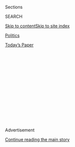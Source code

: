 <div id="app">

<div>

<div>

<div>

<div class="NYTAppHideMasthead css-1q2w90k e1suatyy0">

<div class="section css-ui9rw0 e1suatyy2">

<div class="css-eph4ug er09x8g0">

<div class="css-6n7j50">

</div>

<span class="css-1dv1kvn">Sections</span>

<div class="css-10488qs">

<span class="css-1dv1kvn">SEARCH</span>

</div>

[Skip to content](#site-content)[Skip to site
index](#site-index)

</div>

<div id="masthead-section-label" class="css-1wr3we4 eaxe0e00">

[Politics](https://www.nytimes3xbfgragh.onion/section/politics)

</div>

<div class="css-10698na e1huz5gh0">

</div>

</div>

<div id="masthead-bar-one" class="section hasLinks css-15hmgas e1csuq9d3">

<div class="css-uqyvli e1csuq9d0">

</div>

<div class="css-1uqjmks e1csuq9d1">

</div>

<div class="css-9e9ivx">

[](https://myaccount.nytimes3xbfgragh.onion/auth/login?response_type=cookie&client_id=vi)

</div>

<div class="css-1bvtpon e1csuq9d2">

[Today’s
Paper](https://www.nytimes3xbfgragh.onion/section/todayspaper)

</div>

</div>

</div>

</div>

<div data-aria-hidden="false">

<div id="site-content" data-role="main">

<div>

<div class="css-1aor85t" style="opacity:0.000000001;z-index:-1;visibility:hidden">

<div class="css-1hqnpie">

<div class="css-epjblv">

<span class="css-17xtcya">[Politics](/section/politics)</span><span class="css-x15j1o">|</span><span class="css-fwqvlz">Trump’s
Negotiation on Immigration, Unfolding on
Camera</span>

</div>

<div class="css-k008qs">

<div class="css-1iwv8en">

<span class="css-18z7m18"></span>

<div>

</div>

</div>

<span class="css-1n6z4y">https://nyti.ms/2Etvmrh</span>

<div class="css-1705lsu">

<div class="css-4xjgmj">

<div class="css-4skfbu" data-role="toolbar" data-aria-label="Social Media Share buttons, Save button, and Comments Panel with current comment count" data-testid="share-tools">

  - 
  - 
  - 
  - 
    
    <div class="css-6n7j50">
    
    </div>

  - 
  - 

</div>

</div>

</div>

</div>

</div>

</div>

<div class="css-13pd83m">

</div>

<div id="top-wrapper" class="css-1sy8kpn">

<div id="top-slug" class="css-l9onyx">

Advertisement

</div>

[Continue reading the main
story](#after-top)

<div class="ad top-wrapper" style="text-align:center;height:100%;display:block;min-height:250px">

<div id="top" class="place-ad" data-position="top" data-size-key="top">

</div>

</div>

<div id="after-top">

</div>

</div>

<div id="sponsor-wrapper" class="css-1hyfx7x">

<div id="sponsor-slug" class="css-19vbshk">

Supported by

</div>

[Continue reading the main
story](#after-sponsor)

<div id="sponsor" class="ad sponsor-wrapper" style="text-align:center;height:100%;display:block">

</div>

<div id="after-sponsor">

</div>

</div>

News Analysis

<div class="css-1vkm6nb ehdk2mb0">

# Trump’s Negotiation on Immigration, Unfolding on Camera

</div>

<div class="css-79elbk" data-testid="photoviewer-wrapper">

<div class="css-z3e15g" data-testid="photoviewer-wrapper-hidden">

</div>

<div class="css-1a48zt4 ehw59r15" data-testid="photoviewer-children">

![<span class="css-16f3y1r e13ogyst0" data-aria-hidden="true">President
Trump appeared intent on demonstrating that he could handle the job
during a meeting on Tuesday with Democratic and Republican members of
Congress.</span><span class="css-cnj6d5 e1z0qqy90" itemprop="copyrightHolder"><span class="css-1ly73wi e1tej78p0">Credit...</span><span><span>Doug
Mills/The New York
Times</span></span></span>](https://static01.graylady3jvrrxbe.onion/images/2018/01/10/us/politics/10dc-assess/merlin_132069492_c40882fb-1672-4ba7-a625-efa4dcef4418-articleLarge.jpg?quality=75&auto=webp&disable=upscale)

</div>

</div>

<div class="css-xt80pu e12qa4dv0">

<div class="css-18e8msd">

<div class="css-vp77d3 epjyd6m0">

<div class="css-1baulvz">

By [<span class="css-1baulvz last-byline" itemprop="name">Peter
Baker</span>](http://www.nytimes3xbfgragh.onion/by/peter-baker)

</div>

</div>

  - Jan. 9,
    2018

  - 
    
    <div class="css-4xjgmj">
    
    <div class="css-d8bdto" data-role="toolbar" data-aria-label="Social Media Share buttons, Save button, and Comments Panel with current comment count" data-testid="share-tools">
    
      - 
      - 
      - 
      - 
        
        <div class="css-6n7j50">
        
        </div>
    
      - 
      - 
    
    </div>
    
    </div>

</div>

</div>

<div class="section meteredContent css-1r7ky0e" name="articleBody" itemprop="articleBody">

<div class="css-1fanzo5 StoryBodyCompanionColumn">

<div class="css-53u6y8">

WASHINGTON — For 55 minutes, with cameras rolling, President Trump
engaged in a vigorous discussion of immigration with congressional
leaders of both parties in a setting usually reserved for bland talking
points and meaningless photo opportunities.

In effect, the president and his visitors threw away the blah-blah
scripts and negotiated possible legislation in front of the nation. “I
hope we’ve given you enough material,” a pleased Mr. Trump joked with
reporters as he finally ushered them out of the Cabinet Room in the
White House.

That was the point. After days in which his very [fitness for
office](https://www.nytimes3xbfgragh.onion/2018/01/06/us/politics/trump-genius-mental-health.html)
was debated, Mr. Trump appeared intent on demonstrating that he could
handle the presidency. He was in command of the meeting while inviting
input. He did not berate anyone. He did not call anyone derogatory
nicknames. He signaled that he was open to compromise.

The bar, of course, was historically low given that Democrats and even
some Republicans have been describing him as so unstable that he should
be removed from office. For his advisers, the meeting was a relief, a
chance to reset the narrative and make Mr. Trump look more like a
traditional president. And his critics, grading on a curve, called it a
welcome change, a moment of constructive engagement that they hoped
would lead to more.

</div>

</div>

<div class="css-1fanzo5 StoryBodyCompanionColumn">

<div class="css-53u6y8">

Yet it was a measure of Mr. Trump’s political weakness that anyone
seemed surprised.

He did not lapse into incoherence but neither did he demonstrate mastery
of policy details after a year in office. At one point, Senator Dianne
Feinstein of California seemed to lead him into agreeing to an
immigration deal on terms that she and fellow Democrats have sought,
only to have an alarmed Representative Kevin McCarthy of California, the
House Republican leader, jump in to steer him back toward his own
policy.

Indeed, Mr. Trump made clear once again that the details of governance
do not really matter to him as much as success, telling congressional
leaders that he would approve whatever they send him. “I will be signing
it,” he said. “I’m not going to say, ‘Oh, gee, I want this or I want
that.’ I’ll be signing it.”

The meeting was extraordinary in the sense that it played out in front
of cameras and on the record. President Barack Obama on a few occasions
participated in similarly extended conversations with congressional
leaders in front of the news media, most notably a [tense
session](http://www.nytimes3xbfgragh.onion/2010/02/26/health/policy/26health.html)
with Republicans over health care.

But the news media more typically is invited into the room for only the
first few minutes of such a meeting to record the traditional platitudes
before being kicked out. After Tuesday’s meeting, lawmakers said that
they were surprised Mr. Trump allowed cameras to stay and some noted
wryly that they had become props in his latest reality television show.

Still, it was almost possible afterward to hear the collective exhale of
Republicans who themselves nursed private doubts about the president’s
capacity long before Michael Wolff’s [new
book](https://www.nytimes3xbfgragh.onion/2018/01/04/business/media/michael-wolff-trump.html),
“Fire and Fury: Inside the Trump White House,” prompted the president to
play up his [“mental
stability”](https://twitter.com/realDonaldTrump/status/949618475877765120)
and insist that he is a [“very stable
genius.”](https://twitter.com/realDonaldTrump/status/949619270631256064)

</div>

</div>

<div class="css-1fanzo5 StoryBodyCompanionColumn">

<div class="css-53u6y8">

Senator Lindsey Graham, Republican of South Carolina, who was a harsh
critic when he faced Mr. Trump in the Republican primaries in 2016 but
has lately become one of his chief allies, called Tuesday’s session “the
most fascinating meeting I’ve been involved with in 20-plus years in
politics.”

Democrats used other adjectives. “It’s fairly bizarre that the president
has to show that he’s actually balanced and sane,” Senator Mazie K.
Hirono, Democrat of Hawaii, said in an interview afterward.

Did he succeed in doing that? “More than some other kinds of other
behaviors that he’s engaged in,” she said cautiously.

“It was more constructive than I believed it was going to be,” added
Senator Michael Bennet, Democrat of Colorado. “I went into it thinking
that it was just an opportunity to have a photo op and maybe allow him
to demonstrate that he was not the person he was accused of being over
the weekend. But I think it was more constructive than that.”

Mr. Trump used the occasion to suggest restoring the [banned
congressional
practice](http://www.nytimes3xbfgragh.onion/2010/11/17/us/politics/17memo.html)
of allowing members to designate money for projects in their districts,
a process known as earmarks but conventionally called pork. For Mr.
Trump, it was a nod to Washington institutionalists who say such
spending makes it easier to forge legislative compromises, but it seemed
to conflict with his promise to “drain the swamp.”

Mr. Trump’s outreach to Democrats came on the same day the “America
First” president announced that he would [travel this month to Davos,
Switzerland](https://www.nytimes3xbfgragh.onion/2018/01/09/us/politics/trump-davos-world-economic-forum.html),
for the World Economic Forum, a gathering that is ground zero for the
wealthy elite and globalist leaders that he has derided. By
happenstance, it was the same day that Stephen K. Bannon, the architect
of the president’s build-the-wall nationalist appeal and enemy of all
things Davos, was [pushed
out](https://www.nytimes3xbfgragh.onion/2018/01/09/us/politics/steve-bannon-breitbart-trump.html?hp&action=click&pgtype=Homepage&clickSource=story-heading&module=first-column-region&region=top-news&WT.nav=top-news)
of Breitbart News after his critical comments in Mr. Wolff’s book.

</div>

</div>

<div class="css-1fanzo5 StoryBodyCompanionColumn">

<div class="css-53u6y8">

Added together, it gave the impression of a shift, but Mr. Trump has
been down this road before. He [broached the
idea](https://www.nytimes3xbfgragh.onion/2017/03/01/us/politics/trump-undocumented-immigrants.html)
of comprehensive immigration legislation on the same day he addressed
Congress for the first time nearly a year ago, then set about enacting
some of the toughest anti-immigration policies in generations. He cut a
[short-term spending
deal](https://www.nytimes3xbfgragh.onion/2017/09/06/us/politics/house-vote-harvey-aid-debt-ceiling.html)
with Democrats in the fall, predicting a new bipartisan era, only to
torpedo any follow-up with Twitter attacks and a move back to the right.

Recalling that, Democrats said they were curbing their expectations. But
they held out hope that a coming spending deadline might force action.
“I see all of the potential stars aligned,” said Senator Robert
Menendez of New Jersey. “Doesn’t mean that it will happen. But I see the
stars aligned for the possibility of something happening.”

He added that he could agree to concessions on bolstering border
security and ending the diversity lottery visa program, two of Mr.
Trump’s priorities, if the president likewise made compromises. “We’re
willing to give,” Mr. Menendez said. “Some of these things for me are
still hard, but I’m willing to do that if we achieve a real goal here
and if Republicans are reasonable about what they’re seeking.”

As in the past, however, Mr. Trump got immediate pushback on Tuesday
from conservative allies who quickly accused him of betraying the very
promises he won the presidency on. In exchange for border security, he
said he would sign legislation to replace the Deferred Action for
Childhood Arrivals, an Obama-era program that protected younger
immigrants who were brought into the country illegally as children but
that Mr. Trump scrapped, citing legal grounds.

“This DACA lovefest confirms a main thesis of Michael Wolff’s book: When
Bannon left. liberal Dems Jared, Ivanka, Cohn & Goldman Sachs took
over,” Ann Coulter, the conservative commentator, [wrote on
Twitter](https://twitter.com/AnnCoulter/status/950796797131227137),
referring to Jared Kushner, Ivanka Trump and Gary D. Cohn, the
president’s chief economic adviser. She
[added](https://twitter.com/AnnCoulter/status/950798708895027200),
“Nothing Michael Wolff could say about @realDonaldTrump has hurt him
as much as the DACA lovefest right now.”

Mr. Trump said he was prepared for the pressure if the two sides moved
beyond a quick initial deal and tackled a broader comprehensive
immigration bill down the road.

“I’ll take the heat, I don’t care. I don’t care,” he told lawmakers.
“I’ll take all the heat you want to give me, and I’ll take the heat
off both the Democrats and the Republicans. My whole life has been heat.
I like heat, in a certain way.”

The next weeks will test that because the temperature is sure to keep
going up.

</div>

</div>

</div>

<div>

</div>

<div>

</div>

<div>

</div>

<div>

<div id="bottom-wrapper" class="css-1ede5it">

<div id="bottom-slug" class="css-l9onyx">

Advertisement

</div>

[Continue reading the main
story](#after-bottom)

<div id="bottom" class="ad bottom-wrapper" style="text-align:center;height:100%;display:block;min-height:90px">

</div>

<div id="after-bottom">

</div>

</div>

</div>

</div>

</div>

## Site Index

<div>

</div>

## Site Information Navigation

  - [© <span>2020</span> <span>The New York Times
    Company</span>](https://help.nytimes3xbfgragh.onion/hc/en-us/articles/115014792127-Copyright-notice)

<!-- end list -->

  - [NYTCo](https://www.nytco.com/)
  - [Contact
    Us](https://help.nytimes3xbfgragh.onion/hc/en-us/articles/115015385887-Contact-Us)
  - [Work with us](https://www.nytco.com/careers/)
  - [Advertise](https://nytmediakit.com/)
  - [T Brand Studio](http://www.tbrandstudio.com/)
  - [Your Ad
    Choices](https://www.nytimes3xbfgragh.onion/privacy/cookie-policy#how-do-i-manage-trackers)
  - [Privacy](https://www.nytimes3xbfgragh.onion/privacy)
  - [Terms of
    Service](https://help.nytimes3xbfgragh.onion/hc/en-us/articles/115014893428-Terms-of-service)
  - [Terms of
    Sale](https://help.nytimes3xbfgragh.onion/hc/en-us/articles/115014893968-Terms-of-sale)
  - [Site
    Map](https://spiderbites.nytimes3xbfgragh.onion)
  - [Help](https://help.nytimes3xbfgragh.onion/hc/en-us)
  - [Subscriptions](https://www.nytimes3xbfgragh.onion/subscription?campaignId=37WXW)

</div>

</div>

</div>

</div>
